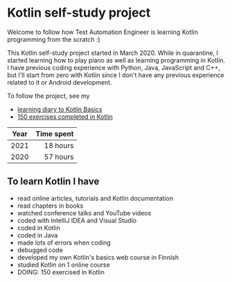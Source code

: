 # Kotlin self-study project

Welcome to follow how Test Automation Engineer is learning Kotlin programming from the scratch :)

This Kotlin self-study project started in March 2020. While in quarantine, I started learning how to play piano as well as learning programming in Kotlin. I have previous coding experience with Python, Java, JavaScript and C++, but I'll start from zero with Kotlin since I don't have any previous experience related to it or Android development.

To follow the project, see my 
- [learning diary to Kotlin Basics](kotlin-learning-diary.md)
- [150 exercises completed in Kotlin](150-exercises/README.md)

| Year | Time spent |
| ---- |-----------:|
| 2021 | 18 hours   |
| 2020 | 57 hours   |

## To learn Kotlin I have

- read online articles, tutorials and Kotlin documentation
- read chapters in books
- watched conference talks and YouTube videos
- coded with IntelliJ IDEA and Visual Studio
- coded in Kotlin
- coded in Java
- made lots of errors when coding
- debugged code
- developed my own Kotlin's basics web course in Finnish
- studied Kotlin on 1 online course
- DOING: 150 exercised in Kotlin
